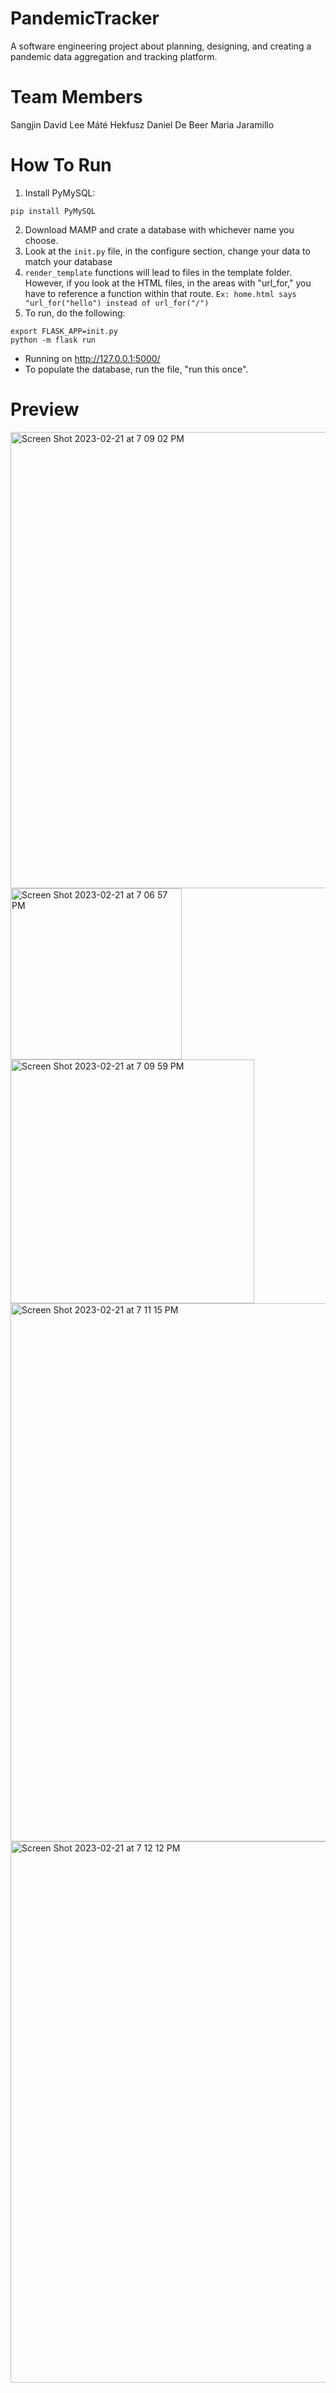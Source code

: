 # PandemicTracker
A software engineering project about planning, designing, and creating a pandemic data aggregation and tracking platform.

# Team Members

Sangjin David Lee
Máté Hekfusz
Daniel De Beer
Maria Jaramillo


# How To Run
1. Install PyMySQL:
```
pip install PyMySQL
```
2. Download MAMP and crate a database with whichever name you choose. 
3. Look at the `init.py` file, in the configure section, change your data to match your database
4. `render_template` functions will lead to files in the template folder. However, if you look at the HTML files, in the areas with "url_for," you have to reference a function within that route. `Ex: home.html says "url_for("hello") instead of url_for("/")`
5. To run, do the following:
```
export FLASK_APP=init.py
python -m flask run
```
* Running on http://127.0.0.1:5000/
* To populate the database, run the file, "run this once".


# Preview

<img width="730" alt="Screen Shot 2023-02-21 at 7 09 02 PM" src="https://user-images.githubusercontent.com/24204239/220314912-90ae5d42-41b8-4b9a-8351-480a72be6a63.png">

<img width="274" alt="Screen Shot 2023-02-21 at 7 06 57 PM" src="https://user-images.githubusercontent.com/24204239/220314455-e8b16553-1f61-47e1-ae38-79a279a3a256.png">

<img width="390" alt="Screen Shot 2023-02-21 at 7 09 59 PM" src="https://user-images.githubusercontent.com/24204239/220315195-65fa91f3-1986-42d9-80a8-1d907b4fea21.png">

<img width="861" alt="Screen Shot 2023-02-21 at 7 11 15 PM" src="https://user-images.githubusercontent.com/24204239/220315723-6e307458-1b31-40a3-9a24-2c9efde0c984.png">

<img width="866" alt="Screen Shot 2023-02-21 at 7 12 12 PM" src="https://user-images.githubusercontent.com/24204239/220315636-536cf9d0-d787-40eb-b30a-f7aa341c03ab.png">
